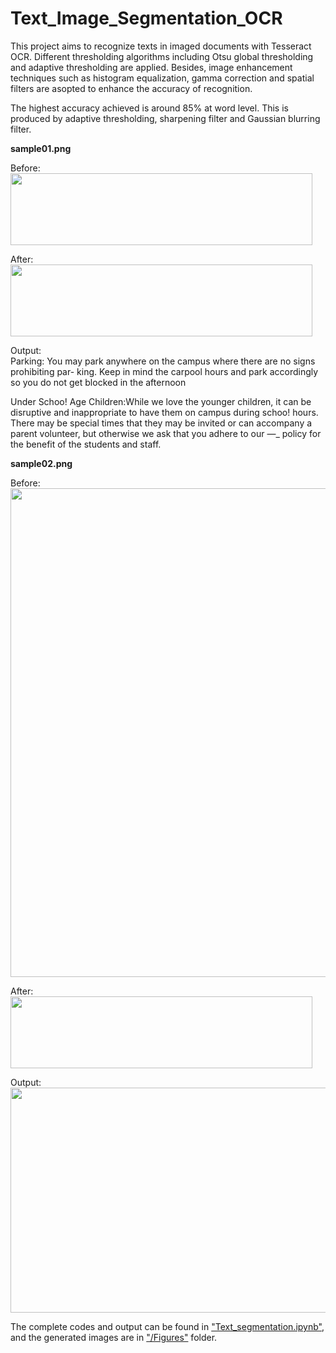# Text_Image_Segmentation_OCR
This project aims to recognize texts in imaged documents with Tesseract OCR. Different thresholding algorithms including Otsu global thresholding and adaptive thresholding are applied. Besides, image enhancement techniques such as histogram equalization, gamma correction and spatial filters are asopted to enhance the accuracy of recognition.  

The highest accuracy achieved is around 85% at word level. This is produced by adaptive thresholding, sharpening filter and Gaussian blurring filter.  

__sample01.png__  

Before:  
<img src = "https://github.com/StephanieMussi/Text_Image_Segmentation_OCR/blob/main/sample01.png" width = 483 height = 115>  

After:  
<img src = "https://github.com/StephanieMussi/Text_Image_Segmentation_OCR/blob/main/Figures/sample01_at.png" width = 483 height = 115>  

Output:  
Parking: You may park anywhere on the campus where there are no signs prohibiting par- king. Keep in mind the carpool hours and park accordingly so you do not get blocked in the afternoon  

Under Schoo! Age Children:While we love the younger children, it can be disruptive and inappropriate to have them on campus during schoo! hours. There may be special times that they may be invited or can accompany a parent volunteer, but otherwise we ask that you adhere to our —_ policy for the benefit of the students and staff.  


__sample02.png__  

Before:  
<img src = "https://github.com/StephanieMussi/Text_Image_Segmentation_OCR/blob/main/sample02.png" width = 589 height = 782>  

After:  
<img src = "https://github.com/StephanieMussi/Text_Image_Segmentation_OCR/blob/main/Figures/sample02_at.png" width = 483 height = 115>  

Output:  
<img src = "https://github.com/StephanieMussi/Text_Image_Segmentation_OCR/blob/main/Figures/sample02_output.png" width = 780 height = 360>  

The complete codes and output can be found in ["Text_segmentation.ipynb"](https://github.com/StephanieMussi/Text_Image_Segmentation_OCR/blob/main/Text_Segmentation.ipynb), and the generated images are in ["/Figures"](https://github.com/StephanieMussi/Text_Image_Segmentation_OCR/tree/main/Figures) folder.  

